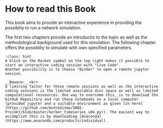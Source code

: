 # How to read this Book


This book aims to provide an interactive experience in providing the possibiliy to run a network simulation.

The first two chapters provide an introductio to the topic as well as the methodological background used for this simulation. The following chapter offers the possibiliy to simulate with own specified parameters.

````{admonition} Hint
:class: hint
A klick on the Rocket symbol on the top right makes it possible to start an interactive coding session with "Live Code".
Another possibility is to choose "Binder" to open a remote jupyter session.

__Beware:__<br>
A limiting factor for these remote sessions as well as the interactive coding sessions is the limited available disc space as well as limited computational ressources. One way to overcome this, is to download the GitHub Repository and run these notebooks on a local computer (provided jupyter and a suitable environment as given [in here](https://github.com/AndreGismo/SNEE-Projekt/blob/master/kerber_timeseries_v04.py)). The easiest way to accomplish this is by downloading [Anaconda](https://www.anaconda.com/products/individual).
````
